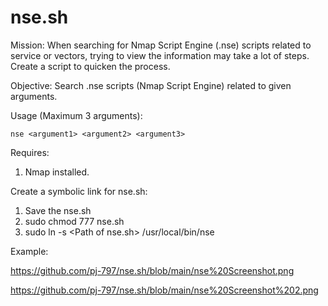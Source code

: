 # nse.sh
Mission: When searching for Nmap Script Engine (.nse) scripts related to service or vectors, trying to view the information may take a lot of steps. Create a script to quicken the process.

Objective: Search .nse scripts (Nmap Script Engine) related to given arguments.

Usage (Maximum 3 arguments):

	nse <argument1> <argument2> <argument3>

Requires:
1) Nmap installed.

Create a symbolic link for nse.sh:

1) Save the nse.sh
2) sudo chmod 777 nse.sh
3) sudo ln -s \<Path of nse.sh> \/usr/local/bin/nse

Example:

https://github.com/pj-797/nse.sh/blob/main/nse%20Screenshot.png

https://github.com/pj-797/nse.sh/blob/main/nse%20Screenshot%202.png

